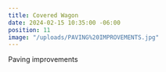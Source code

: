 ```yaml
---
title: Covered Wagon
date: 2024-02-15 10:35:00 -06:00
position: 11
image: "/uploads/PAVING%20IMPROVEMENTS.jpg"
---
```


Paving improvements